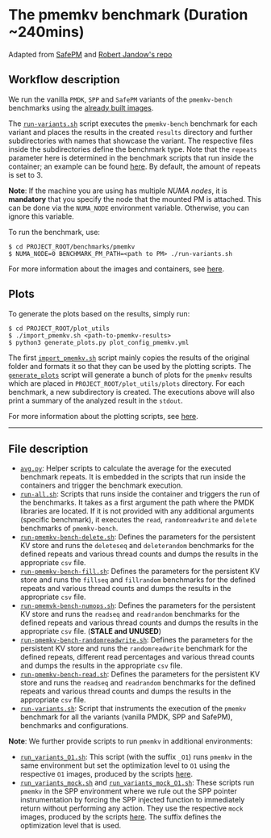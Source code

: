 # The pmemkv benchmark (Duration ~240mins)

Adapted from [SafePM](https://github.com/TUM-DSE/safepm/tree/master/benchmarks/pmemkv) and [Robert Jandow's repo](https://github.com/RobertJndw/PMDK-performance-evaluation/tree/main/pmemkv-bench)

## Workflow description

We run the vanilla `PMDK`, `SPP` and `SafePM` variants of the `pmemkv-bench` benchmarks using the [already built images](../../utils/docker/packaged_environments/).

The [`run-variants.sh`](./run-variants.sh) script executes the `pmemkv-bench` benchmark for each variant and places the results in the created `results` directory and further subdirectories with names that showcase the variant. The respective files inside the subdirectories define the benchmark type. 
Note that the `repeats` parameter here is determined in the benchmark scripts that run inside the container; an example can be found [here](https://github.com/dimstav23/SPP/blob/be777291e625b14300a3e97efc51b2f770539204/benchmarks/pmemkv/run-pmemkv-bench-read.sh#L6). By default, the amount of repeats is set to 3.

**Note**: If the machine you are using has multiple *NUMA nodes*, it is **mandatory** that you specify the node that the mounted PM is attached. This can be done via the `NUMA_NODE` environment variable. Otherwise, you can ignore this variable.

To run the benchmark, use:
```
$ cd PROJECT_ROOT/benchmarks/pmemkv
$ NUMA_NODE=0 BENCHMARK_PM_PATH=<path to PM> ./run-variants.sh
```

For more information about the images and containers, see [here](../..//utils/docker/README.md).

## Plots
To generate the plots based on the results, simply run:
```
$ cd PROJECT_ROOT/plot_utils
$ ./import_pmemkv.sh <path-to-pmemkv-results>
$ python3 generate_plots.py plot_config_pmemkv.yml
```
The first [`import_pmemkv.sh`](../../plot_utils/import_pmemkv.sh) script mainly copies the results of the original folder and formats it so that they can be used by the plotting scripts.
The [`generate_plots`](../../plot_utils/generate_plots.py) script will generate a bunch of plots for the `pmemkv` results which are placed in `PROJECT_ROOT/plot_utils/plots` directory.
For each benchmark, a new subdirectory is created.
The executions above will also print a summary of the analyzed result in the `stdout`. 

For more information about the plotting scripts, see [here](../../plot_utils/README.md).

---

## File description

- [`avg.py`](./avg.py): Helper scripts to calculate the average for the executed benchmark repeats. It is embedded in the scripts that run inside the containers and trigger the benchmark execution.
- [`run-all.sh`](./run-all.sh): Scripts that runs inside the container and triggers the run of the benchmarks. It takes as a first argument the path where the PMDK libraries are located. If it is not provided with any additional arguments (specific benchmark), it executes the `read`, `randomreadwrite` and `delete` benchmarks of `pmemkv-bench`.
- [`run-pmemkv-bench-delete.sh`](./run-pmemkv-bench-delete.sh): Defines the parameters for the persistent KV store and runs the `deleteseq` and `deleterandom` benchmarks for the defined repeats and various thread counts and dumps the results in the appropriate `csv` file.
- [`run-pmemkv-bench-fill.sh`](./run-pmemkv-bench-fill.sh): Defines the parameters for the persistent KV store and runs the `fillseq` and `fillrandom` benchmarks for the defined repeats and various thread counts and dumps the results in the appropriate `csv` file.
- [`run-pmemvk-bench-numops.sh`](./run-pmemkv-bench-numops.sh): Defines the parameters for the persistent KV store and runs the `readseq` and `readrandom` benchmarks for the defined repeats and various thread counts and dumps the results in the appropriate `csv` file. (**STALE and UNUSED**)
- [`run-pmemkv-bench-randomreadwrite.sh`](./run-pmemkv-bench-randomreadwrite.sh): Defines the parameters for the persistent KV store and runs the `randomreadwrite` benchmark for the defined repeats, different read percentages and various thread counts and dumps the results in the appropriate `csv` file.
- [`run-pmemkv-bench-read.sh`](./run-pmemkv-bench-read.sh): Defines the parameters for the persistent KV store and runs the `readseq` and `readrandom` benchmarks for the defined repeats and various thread counts and dumps the results in the appropriate `csv` file.
- [`run-variants.sh`](./run-variants.sh): Script that instruments the execution of the `pmemkv` benchmark for all the variants (vanilla PMDK, SPP and SafePM), benchmarks and configurations.

**Note**: We further provide scripts to run `pmemkv` in additional environments:
- [`run_variants_O1.sh`](./run-variants_O1.sh): This script (with the suffix `_O1`) runs `pmemkv` in the same environment but set the optimization level to `O1` using the respective `O1` images, produced by the scripts [here](../../utils/docker/packaged_environments/).
- [`run_variants_mock.sh`](./run-variants_mock.sh) and [`run_variants_mock_O1.sh`](./run-variants_mock_O1.sh): These scripts run `pmemkv` in the SPP environment where we rule out the SPP pointer instrumentation by forcing the SPP injected function to immediately return without performing any action. They use the respective `mock` images, produced by the scripts [here](../../utils/docker/packaged_environments/). The suffix defines the optimization level that is used.
